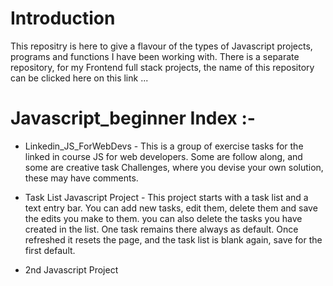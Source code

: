 # Introduction

This repositry is here to give a flavour of the types of Javascript projects, programs and functions I have been working with.  There is a separate repository,
for my Frontend full stack projects, the name of this repository can be clicked here on this link ...

# Javascript_beginner  Index :-

* Linkedin_JS_ForWebDevs  -  This is a group of exercise tasks for the linked in course JS for web developers.
                             Some are follow along, and some are creative task Challenges, where you devise your own solution, these may have comments.


* Task List Javascript Project - This project starts with a task list and a text entry bar.  You can add new tasks, edit them, delete them and save the edits you make to them.
                                 you can also delete the tasks you have created in the list.  One task remains there always as default. Once refreshed it resets the page,
                                 and the task list is blank again, save for the first default.

* 2nd Javascript Project
